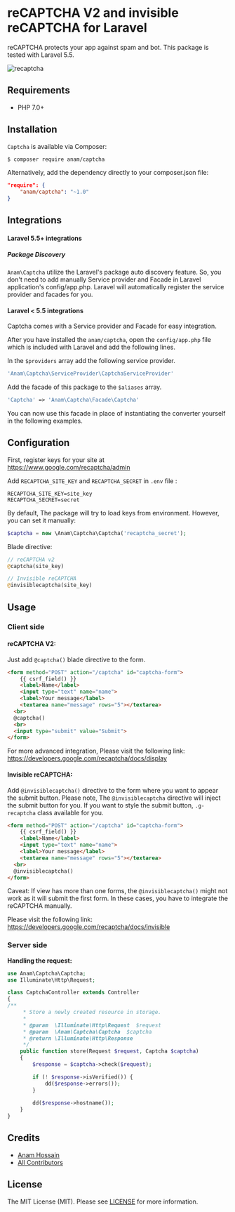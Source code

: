 # reCAPTCHA V2 and invisible reCAPTCHA for Laravel

reCAPTCHA protects your app against spam and bot. This package is tested with Laravel 5.5.

![recaptcha](https://developers.google.com/recaptcha/images/newCaptchaAnchor.gif "reCAPTCHA V2")



## Requirements

- PHP 7.0+

## Installation

`Captcha` is available via Composer:

```bash
$ composer require anam/captcha
```

Alternatively, add the dependency directly to your composer.json file:

```json
"require": {
    "anam/captcha": "~1.0"
}
```

## Integrations

#### Laravel 5.5+ integrations

##### Package Discovery
`Anam\Captcha` utilize the Laravel's package auto discovery feature. So, you don't need to add manually Service provider and Facade in Laravel application's config/app.php. Laravel will automatically register the service provider and facades for you.

#### Laravel < 5.5 integrations

Captcha comes with a Service provider and Facade for easy integration.

After you have installed the `anam/captcha`, open the `config/app.php` file which is included with Laravel and add the following lines.

In the `$providers` array add the following service provider.

```php
'Anam\Captcha\ServiceProvider\CaptchaServiceProvider'
```

Add the facade of this package to the `$aliases` array.

```php
'Captcha' => 'Anam\Captcha\Facade\Captcha'
```

You can now use this facade in place of instantiating the converter yourself in the following examples.

## Configuration
First, register keys for your site at https://www.google.com/recaptcha/admin

Add `RECAPTCHA_SITE_KEY` and `RECAPTCHA_SECRET` in `.env` file :

```
RECAPTCHA_SITE_KEY=site_key
RECAPTCHA_SECRET=secret
```

By default, The package will try to load keys from environment. However, you can set it manually:

```php
$captcha = new \Anam\Captcha\Captcha('recaptcha_secret');
```
Blade directive:

```php
// reCAPTCHA v2
@captcha(site_key)

// Invisible reCAPTCHA
@invisiblecaptcha(site_key)
```

## Usage

### Client side

#### reCAPTCHA V2:

Just add `@captcha()` blade directive to the form.

```html
<form method="POST" action="/captcha" id="captcha-form">
	{{ csrf_field() }}
    <label>Name</label>
    <input type="text" name="name">
    <label>Your message</label>
    <textarea name="message" rows="5"></textarea>
  <br>
  @captcha()
  <br>
  <input type="submit" value="Submit">
</form>
```

For more advanced integration, Please visit the following link:
https://developers.google.com/recaptcha/docs/display

#### Invisible reCAPTCHA:

Add `@invisiblecaptcha()` directive to the form where you want to appear the submit button. Please note, The `@invisiblecaptcha` directive will inject the submit button for you. If you want to style the submit button, `.g-recaptcha` class available for you.

```html
<form method="POST" action="/captcha" id="captcha-form">
	{{ csrf_field() }}
    <label>Name</label>
    <input type="text" name="name">
    <label>Your message</label>
    <textarea name="message" rows="5"></textarea>
  <br>
  @invisiblecaptcha()
</form>
```

Caveat: If view has more than one forms, the `@invisiblecaptcha()` might not work as it will submit the first form. In these cases, you have to integrate the reCAPTCHA manually.

Please visit the following link:
https://developers.google.com/recaptcha/docs/invisible


### Server side

**Handling the request:**

```php
use Anam\Captcha\Captcha;
use Illuminate\Http\Request;

class CaptchaController extends Controller
{
/**
     * Store a newly created resource in storage.
     *
     * @param  \Illuminate\Http\Request  $request
     * @param  \Anam\Captcha\Captcha  $captcha
     * @return \Illuminate\Http\Response
     */
    public function store(Request $request, Captcha $captcha)
    {
        $response = $captcha->check($request);

        if (! $response->isVerified()) {
            dd($response->errors());
        }
        
        dd($response->hostname());
    }
}
```


## Credits

- [Anam Hossain](https://github.com/anam-hossain)
- [All Contributors](https://github.com/anam-hossain/captcha/graphs/contributors)

## License

The MIT License (MIT). Please see [LICENSE](http://opensource.org/licenses/MIT) for more information.
